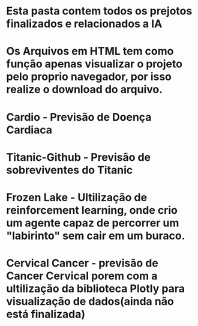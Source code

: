# Esta pasta contem todos os prejotos finalizados e relacionados a IA

# Os Arquivos em HTML tem como função apenas visualizar o projeto pelo proprio navegador, por isso realize o download do arquivo.

# Cardio - Previsão de Doença Cardiaca

# Titanic-Github - Previsão de sobreviventes do Titanic

# Frozen Lake - Ultilização de reinforcement learning, onde crio um agente capaz de percorrer um "labirinto" sem cair em um buraco.

# Cervical Cancer - previsão de Cancer Cervical porem com a ultilização da biblioteca Plotly para visualização de dados(ainda não está finalizada)
